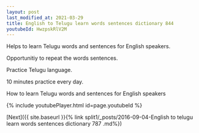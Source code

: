 ```yaml
---
layout: post
last_modified_at: 2021-03-29
title: English to Telugu learn words sentences dictionary 844 
youtubeId: HwzpskRlV2M
---
```

 
 
Helps to learn Telugu words and sentences for English speakers.

Opportunitiy to repeat the words sentences. 

Practice Telugu language. 
 
10 minutes practice every day. 
 
How to learn Telugu words and sentences for English speakers 
 
{% include youtubePlayer.html id=page.youtubeId %}
 
 
[Next]({{ site.baseurl }}{% link  split1/_posts/2016-09-04-English to telugu learn words sentences dictionary 787 .md%})
 
